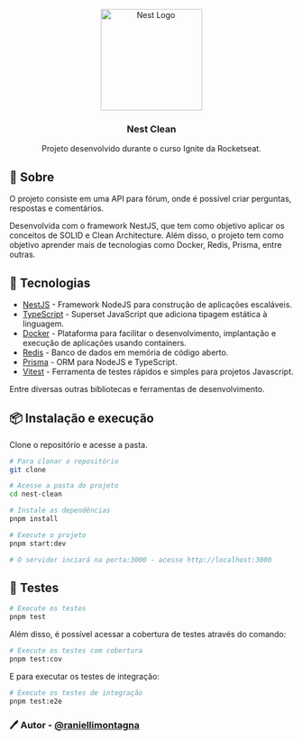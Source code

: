 <div align="center">
  <p align="center">
    <a href="http://nestjs.com/" target="blank"><img src="https://nestjs.com/img/logo_text.svg" width="180" alt="Nest Logo" /></a>
  </p>
  <h3 style={{ margin: 0, marginTop: 16 }}>
    Nest Clean
  </h3>
  <p style={{ margin: 0 }}>
    Projeto desenvolvido durante o curso Ignite da Rocketseat.
  </p>
</div>

## 📖 Sobre

O projeto consiste em uma API para fórum, onde é possível criar perguntas, respostas e comentários.

Desenvolvida com o framework NestJS, que tem como objetivo aplicar os conceitos de SOLID e Clean Architecture. Além disso, o projeto tem como objetivo aprender mais de tecnologias como Docker, Redis, Prisma, entre outras.

## 🚀 Tecnologias

- [NestJS](https://nestjs.com/) - Framework NodeJS para construção de aplicações escaláveis.
- [TypeScript](https://www.typescriptlang.org/) - Superset JavaScript que adiciona tipagem estática à linguagem.
- [Docker](https://www.docker.com/) - Plataforma para facilitar o desenvolvimento, implantação e execução de aplicações usando containers.
- [Redis](https://redis.io/) - Banco de dados em memória de código aberto.
- [Prisma](https://www.prisma.io/) - ORM para NodeJS e TypeScript.
- [Vitest](https://vitest.dev/) - Ferramenta de testes rápidos e simples para projetos Javascript.

Entre diversas outras bibliotecas e ferramentas de desenvolvimento.

## 📦 Instalação e execução

Clone o repositório e acesse a pasta.

```bash
# Para clonar o repositório
git clone

# Acesse a pasta do projeto
cd nest-clean

# Instale as dependências
pnpm install

# Execute o projeto
pnpm start:dev

# O servidor inciará na porta:3000 - acesse http://localhost:3000
```

## 🧪 Testes

```bash
# Execute os testes
pnpm test
```

Além disso, é possível acessar a cobertura de testes através do comando:

```bash
# Execute os testes com cobertura
pnpm test:cov
```

E para executar os testes de integração:

```bash
# Execute os testes de integração
pnpm test:e2e
```

### 🖊️ Autor - [@raniellimontagna](https://www.github.com/raniellimontagna)
